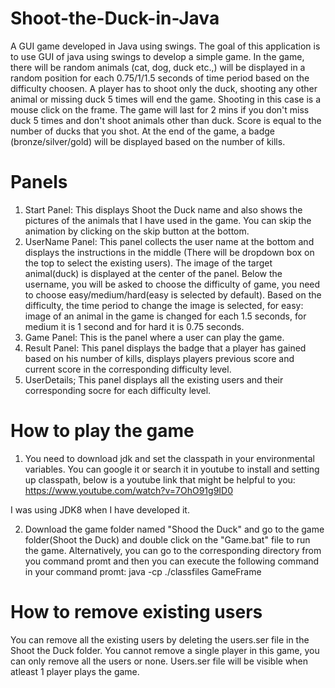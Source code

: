 # Shoot-the-Duck-in-Java
A GUI game developed in Java using swings. The goal of this application is to use GUI of java using swings to develop a simple game. In the game, there will be random animals (cat, dog, duck etc.,) will be displayed in a random position for each 0.75/1/1.5 seconds of time period based on the difficulty choosen. A player has to shoot only the duck, shooting any other animal or missing duck 5 times will end the game. Shooting in this case is a mouse click on the frame. The game will last for 2 mins if you don't miss duck 5 times and don't shoot animals other than duck. Score is equal to the number of ducks that you shot. At the end of the game, a badge (bronze/silver/gold) will be displayed based on the number of kills.
# Panels
1) Start Panel: This displays Shoot the Duck name and also shows the pictures of the animals that I have used in the game. You can skip the animation by clicking on the skip button at the bottom.
2) UserName Panel: This panel collects the user name at the bottom and displays the instructions in the middle (There will be dropdown box on the top to select the existing users). The image of the target animal(duck) is displayed at the center of the panel. Below the username, you will be asked to choose the difficulty of game, you need to choose easy/medium/hard(easy is selected by default). Based on the difficulty, the time period to change the image is selected, for easy: image of  an animal in the game is changed for each 1.5 seconds, for medium it is 1 second and for hard it is 0.75 seconds.
2) Game Panel: This is the panel where a user can play the game.
3) Result Panel: This panel displays the badge that a player has gained based on his number of kills, displays players previous score and current score in the corresponding difficulty level.
4) UserDetails; This panel displays all the existing users and their corresponding socre for each difficulty level.
# How to play the game
1) You need to download jdk and set the classpath in your environmental variables. You can google it or search it in youtube to install and setting up classpath, below is a youtube link that might be helpful to you:
https://www.youtube.com/watch?v=7OhO91g9ID0

I was using JDK8 when I have developed it.

2) Download the game folder named "Shood the Duck" and go to the game folder(Shoot the Duck) and double click on the "Game.bat" file to run the game. Alternatively, you can go to the corresponding directory from you command promt and then you can execute the following command in your command promt:
java -cp ./classfiles GameFrame
# How to remove existing users
You can remove all the existing users by deleting the users.ser file in the Shoot the Duck folder. You cannot remove a single player in this game, you can only remove all the users or none. Users.ser file will be visible when atleast 1 player plays the game.

